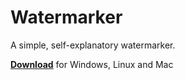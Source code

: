 # Watermarker

A simple, self-explanatory watermarker.

**[Download](https://github.com/supermirtillo/watermarker/blob/master/out/artifacts/watermarker/watermarker.jar)** for Windows, Linux and Mac



